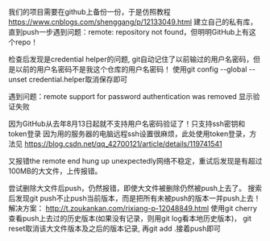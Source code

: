 我们的项目需要在github上备份一份，于是仿照教程
https://www.cnblogs.com/shenggang/p/12133049.html
建立自己的私有库，直到push一步遇到问题：remote: repository not found，但明明GitHub上有这个repo！

检查后发现是credential helper的问题, git自动记住了以前输过的用户名密码，但是以前的用户名密码不是我这个仓库的用户名密码！
使用git config --global --unset credential.helper取消保存即可

遇到问题：remote support for password authentication was removed 显示验证失败

因为GitHub从去年8月13日起就不支持用户名密码验证了！只支持ssh密钥和token登录
因为用的服务器的电脑远程ssh设置很麻烦，此处使用token登录，方法见
https://blog.csdn.net/qq_42700121/article/details/119741541

又报错the remote end hung up unexpectedly网络不稳定，重试后发现是有超过100MB的大文件，上传报错。

尝试删除大文件后push，仍然报错，即使大文件被删除仍然被push上去了。
搜索后发现git push不止push当前版本，而是把所有未被push的版本一并push上去！
解决方案： http://t.zoukankan.com/rixiang-p-12048849.html
使用git cherry查看push上去过的历史版本(如果没有记录，则用git log看本地历史版本)，
git reset取消该大文件版本及之后的版本记录, 再git add .接着push即可
